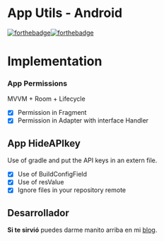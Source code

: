 # App Utils - Android
[![forthebadge](https://forthebadge.com/images/badges/built-by-codebabes.svg)](https://forthebadge.com)[![forthebadge](https://forthebadge.com/images/badges/built-for-android.svg)](https://forthebadge.com)

# Implementation
### App Permissions
MVVM + Room + Lifecycle
- [x] Permission in Fragment
- [x] Permission in Adapter with interface Handler

## App HideAPIkey
Use of gradle and put the API keys in an extern file.
- [x] Use of BuildConfigField
- [x] Use of resValue
- [x] Ignore files in your repository remote

## Desarrollador
**Si te sirvió** puedes darme manito arriba en mi [blog](https://www.facebook.com/fahedhermoza/).